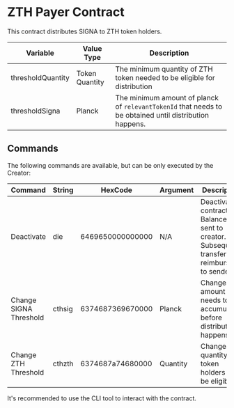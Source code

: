 # ZTH Payer Contract

This contract distributes SIGNA to ZTH token holders.

| Variable          | Value Type     | Description                                                                                             |
|-------------------|----------------|---------------------------------------------------------------------------------------------------------|
| thresholdQuantity | Token Quantity | The minimum quantity of ZTH token needed to be eligible for distribution                                |
| thresholdSigna    | Planck         | The minimum amount of planck of `relevantTokenId` that needs to be obtained until distribution happens. |

## Commands

The following commands are available, but can be only executed by the Creator:

| Command                | String | HexCode          | Argument | Description                                                                                             |
|------------------------|--------|------------------|----------|---------------------------------------------------------------------------------------------------------|
| Deactivate             | die    | 6469650000000000 | N/A      | Deactivates contract. All Balances are sent to creator. Subsequent transfers are reimbursed to senders. |
| Change SIGNA Threshold | cthsig | 6374687369670000 | Planck   | Changes the amount that needs to be accumulated before distribution happens.                            |
| Change ZTH Threshold   | cthzth | 6374687a74680000 | Quantity | Changes the quantity for token holders to be eligible                                                   |


It's recommended to use the CLI tool to interact with the contract.
